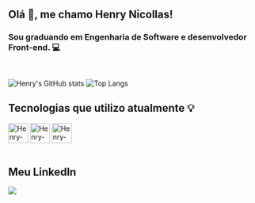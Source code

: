 ## Olá :raising_hand:, me chamo Henry Nicollas! 
### Sou graduando em Engenharia de Software e desenvolvedor Front-end. :computer:

<br>

![Henry's GitHub stats](https://github-readme-stats.vercel.app/api?username=henrynicollasissicaba&show_icons=true&theme=synthwave&locale=pt-br&rank_icon=github)
![Top Langs](https://github-readme-stats.vercel.app/api/top-langs/?username=henrynicollasissicaba&layout=compact&locale=pt-br&theme=synthwave)


## Tecnologias que utilizo atualmente :bulb:
<div>
  <img align="center" alt="Henry-HTML" width="40px" height="40px" src="https://cdn.jsdelivr.net/gh/devicons/devicon/icons/html5/html5-original.svg" />
  <img align="center" alt="Henry-CSS" width="40px" height="40px" src="https://cdn.jsdelivr.net/gh/devicons/devicon/icons/css3/css3-original.svg" />
  <img align="center" alt="Henry-CSS" width="40px" height="40px" src="https://cdn.jsdelivr.net/gh/devicons/devicon/icons/javascript/javascript-original.svg" />
</div>

<br>

## Meu LinkedIn
 <a href="https://www.linkedin.com/in/henry-nicollas-issicaba-neves-05a54024a?utm_source=share&utm_campaign=share_via&utm_content=profile&utm_medium=android_app"><img src="https://img.shields.io/badge/LinkedIn-0077B5?style=for-the-badge&logo=linkedin&logoColor=white"></a>
